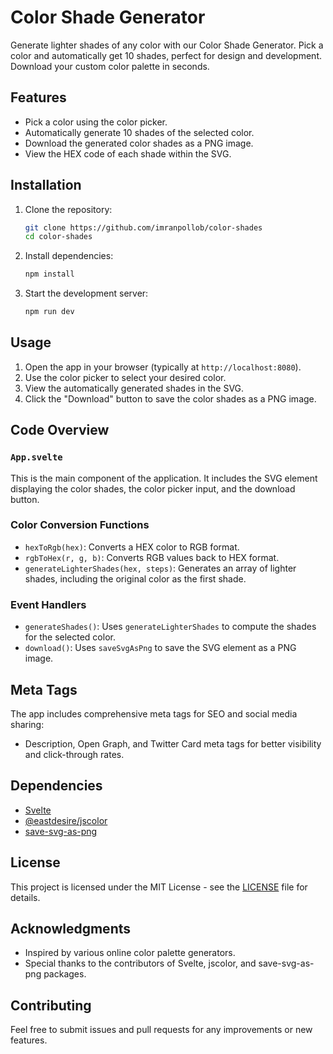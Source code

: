 # Color Shade Generator

Generate lighter shades of any color with our Color Shade Generator. Pick a color and automatically get 10 shades, perfect for design and development. Download your custom color palette in seconds.

## Features

- Pick a color using the color picker.
- Automatically generate 10 shades of the selected color.
- Download the generated color shades as a PNG image.
- View the HEX code of each shade within the SVG.

## Installation

1. Clone the repository:
   ```sh
   git clone https://github.com/imranpollob/color-shades
   cd color-shades
   ```

2. Install dependencies:
   ```sh
   npm install
   ```

3. Start the development server:
   ```sh
   npm run dev
   ```

## Usage

1. Open the app in your browser (typically at `http://localhost:8080`).
2. Use the color picker to select your desired color.
3. View the automatically generated shades in the SVG.
4. Click the "Download" button to save the color shades as a PNG image.

## Code Overview

### `App.svelte`

This is the main component of the application. It includes the SVG element displaying the color shades, the color picker input, and the download button.

### Color Conversion Functions

- `hexToRgb(hex)`: Converts a HEX color to RGB format.
- `rgbToHex(r, g, b)`: Converts RGB values back to HEX format.
- `generateLighterShades(hex, steps)`: Generates an array of lighter shades, including the original color as the first shade.

### Event Handlers

- `generateShades()`: Uses `generateLighterShades` to compute the shades for the selected color.
- `download()`: Uses `saveSvgAsPng` to save the SVG element as a PNG image.

## Meta Tags

The app includes comprehensive meta tags for SEO and social media sharing:

- Description, Open Graph, and Twitter Card meta tags for better visibility and click-through rates.

## Dependencies

- [Svelte](https://svelte.dev/)
- [@eastdesire/jscolor](https://www.npmjs.com/package/@eastdesire/jscolor)
- [save-svg-as-png](https://www.npmjs.com/package/save-svg-as-png)

## License

This project is licensed under the MIT License - see the [LICENSE](LICENSE) file for details.

## Acknowledgments

- Inspired by various online color palette generators.
- Special thanks to the contributors of Svelte, jscolor, and save-svg-as-png packages.

## Contributing

Feel free to submit issues and pull requests for any improvements or new features.
